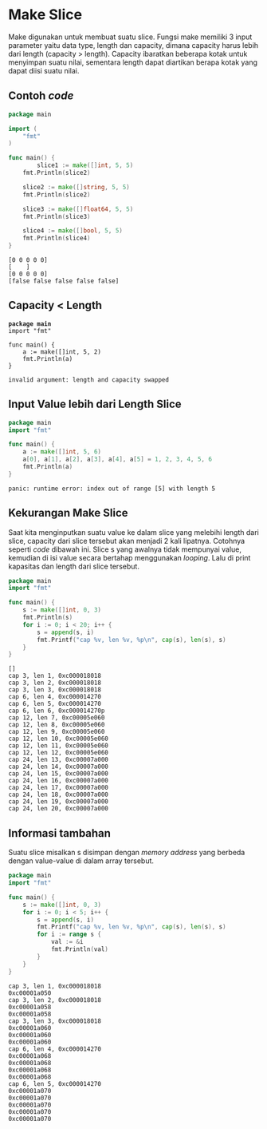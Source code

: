 # Make Slice

Make digunakan untuk membuat suatu slice. Fungsi make memiliki 3 input parameter yaitu data type, length dan capacity, dimana capacity harus lebih dari length (capacity > length). Capacity ibaratkan beberapa kotak untuk menyimpan suatu nilai, sementara length dapat diartikan berapa kotak yang dapat diisi suatu nilai.

## Contoh _code_

```go
package main

import (
	"fmt"
)

func main() {
        slice1 := make([]int, 5, 5)
	fmt.Println(slice2)

	slice2 := make([]string, 5, 5)
	fmt.Println(slice2)

	slice3 := make([]float64, 5, 5)
	fmt.Println(slice3)

	slice4 := make([]bool, 5, 5)
	fmt.Println(slice4)
}
```

```
[0 0 0 0 0]
[    ]
[0 0 0 0 0]
[false false false false false]
```

## Capacity < Length

<pre class="language-go"><code class="lang-go"><strong>package main
</strong>import "fmt"

func main() {
    a := make([]int, 5, 2)
    fmt.Println(a)
}
</code></pre>

```
invalid argument: length and capacity swapped
```

## Input Value lebih dari Length Slice

```go
package main
import "fmt"

func main() {
    a := make([]int, 5, 6)
    a[0], a[1], a[2], a[3], a[4], a[5] = 1, 2, 3, 4, 5, 6
    fmt.Println(a)
}
```

```
panic: runtime error: index out of range [5] with length 5
```

## Kekurangan Make Slice

Saat kita menginputkan suatu value ke dalam slice yang melebihi length dari slice, capacity dari slice tersebut akan menjadi 2 kali lipatnya. Cotohnya seperti _code_ dibawah ini. Slice s yang awalnya tidak mempunyai value, kemudian di isi value secara bertahap menggunakan _looping_. Lalu di print kapasitas dan length dari slice tersebut.

```go
package main
import "fmt"

func main() {
    s := make([]int, 0, 3)
    fmt.Println(s)
    for i := 0; i < 20; i++ {
        s = append(s, i)
        fmt.Printf("cap %v, len %v, %p\n", cap(s), len(s), s)
    }
}
```

```
[]
cap 3, len 1, 0xc000018018
cap 3, len 2, 0xc000018018
cap 3, len 3, 0xc000018018
cap 6, len 4, 0xc000014270
cap 6, len 5, 0xc000014270
cap 6, len 6, 0xc000014270p
cap 12, len 7, 0xc00005e060
cap 12, len 8, 0xc00005e060
cap 12, len 9, 0xc00005e060
cap 12, len 10, 0xc00005e060
cap 12, len 11, 0xc00005e060
cap 12, len 12, 0xc00005e060
cap 24, len 13, 0xc00007a000
cap 24, len 14, 0xc00007a000
cap 24, len 15, 0xc00007a000
cap 24, len 16, 0xc00007a000
cap 24, len 17, 0xc00007a000
cap 24, len 18, 0xc00007a000
cap 24, len 19, 0xc00007a000
cap 24, len 20, 0xc00007a000
```

## Informasi tambahan

Suatu slice misalkan s disimpan dengan _memory address_ yang berbeda dengan value-value di dalam array tersebut.

```go
package main
import "fmt"

func main() {
    s := make([]int, 0, 3)
    for i := 0; i < 5; i++ {
        s = append(s, i)
        fmt.Printf("cap %v, len %v, %p\n", cap(s), len(s), s)
        for i := range s {
            val := &i
            fmt.Println(val)
        }
    }
}
```

```
cap 3, len 1, 0xc000018018
0xc00001a050
cap 3, len 2, 0xc000018018
0xc00001a058
0xc00001a058
cap 3, len 3, 0xc000018018
0xc00001a060
0xc00001a060
0xc00001a060
cap 6, len 4, 0xc000014270
0xc00001a068
0xc00001a068
0xc00001a068
0xc00001a068
cap 6, len 5, 0xc000014270
0xc00001a070
0xc00001a070
0xc00001a070
0xc00001a070
0xc00001a070
```

